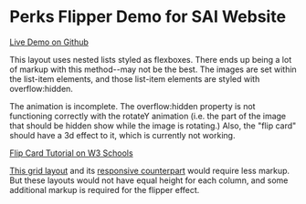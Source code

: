 # Perks Flipper Demo for SAI Website

[Live Demo on Github](https://kpwagnersource.github.io/)

This layout uses nested lists styled as flexboxes. There ends up being a lot of markup with this method--may not be the best. The images are set within the list-item elements, and those list-item elements are styled with overflow:hidden.

The animation is incomplete. The overflow:hidden property is not functioning correctly with the rotateY animation (i.e. the part of the image that should be hidden show while the image is rotating.) Also, the "flip card" should have a 3d effect to it, which is currently not working.

[Flip Card Tutorial on W3 Schools](https://www.w3schools.com/howto/howto_css_flip_card.asp)

[This grid layout](https://www.w3schools.com/howto/howto_js_image_grid.asp) and its [responsive counterpart](https://www.w3schools.com/howto/howto_css_image_grid_responsive.asp) would require less markup. But these layouts would not have equal height for each column, and some additional markup is required for the flipper effect.
